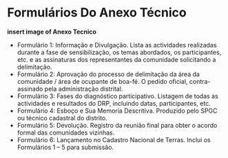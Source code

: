 # Formulários Do Anexo Técnico

**insert image of Anexo Tecnico**

* Formulário 1: Informação e Divulgação. Lista as actividades realizadas durante a fase de sensibilização, os temas abordados, os participantes, etc. e as assinaturas dos representantes da comunidade solicitando a delimitação.
* Formulário 2: Aprovação do processo de delimitação da área da comunidade / área de ocupante de boa-fé.  O pedido oficial, contra-assinado pela administração distrital.
* Formulário 3: Fases do diagnóstico participativo. Listagem de todas as actividades e resultados do DRP, incluindo datas, participantes, etc.
* Formulário 4: Esboço e Sua Memoria Descritiva. Produzido pelo SPGC ou técnico cadastral do distrito.
* Formulário 5: Devolução. Registro da reunião final para obter o acordo formal das comunidades vizinhas. 
* Formulário 6: Lançamento no Cadastro Nacional de Terras. Inclui os Formulários 1 – 5 para submissão. 

